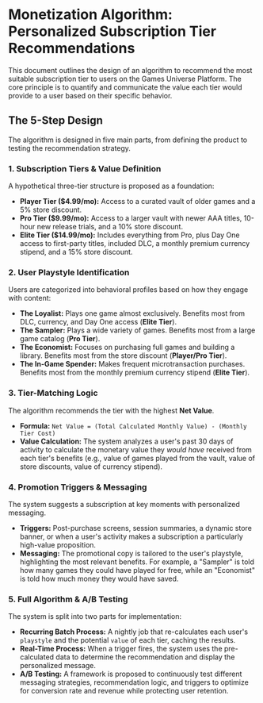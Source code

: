# Monetization Algorithm: Personalized Subscription Tier Recommendations

This document outlines the design of an algorithm to recommend the most suitable subscription tier to users on the Games Universe Platform. The core principle is to quantify and communicate the value each tier would provide to a user based on their specific behavior.

## The 5-Step Design

The algorithm is designed in five main parts, from defining the product to testing the recommendation strategy.

### 1. Subscription Tiers & Value Definition

A hypothetical three-tier structure is proposed as a foundation:

*   **Player Tier ($4.99/mo):** Access to a curated vault of older games and a 5% store discount.
*   **Pro Tier ($9.99/mo):** Access to a larger vault with newer AAA titles, 10-hour new release trials, and a 10% store discount.
*   **Elite Tier ($14.99/mo):** Includes everything from Pro, plus Day One access to first-party titles, included DLC, a monthly premium currency stipend, and a 15% store discount.

### 2. User Playstyle Identification

Users are categorized into behavioral profiles based on how they engage with content:

*   **The Loyalist:** Plays one game almost exclusively. Benefits most from DLC, currency, and Day One access (**Elite Tier**).
*   **The Sampler:** Plays a wide variety of games. Benefits most from a large game catalog (**Pro Tier**).
*   **The Economist:** Focuses on purchasing full games and building a library. Benefits most from the store discount (**Player/Pro Tier**).
*   **The In-Game Spender:** Makes frequent microtransaction purchases. Benefits most from the monthly premium currency stipend (**Elite Tier**).

### 3. Tier-Matching Logic

The algorithm recommends the tier with the highest **Net Value**.

*   **Formula:** `Net Value = (Total Calculated Monthly Value) - (Monthly Tier Cost)`
*   **Value Calculation:** The system analyzes a user's past 30 days of activity to calculate the monetary value they *would have* received from each tier's benefits (e.g., value of games played from the vault, value of store discounts, value of currency stipend).

### 4. Promotion Triggers & Messaging

The system suggests a subscription at key moments with personalized messaging.

*   **Triggers:** Post-purchase screens, session summaries, a dynamic store banner, or when a user's activity makes a subscription a particularly high-value proposition.
*   **Messaging:** The promotional copy is tailored to the user's playstyle, highlighting the most relevant benefits. For example, a "Sampler" is told how many games they could have played for free, while an "Economist" is told how much money they would have saved.

### 5. Full Algorithm & A/B Testing

The system is split into two parts for implementation:

*   **Recurring Batch Process:** A nightly job that re-calculates each user's `playstyle` and the potential `value` of each tier, caching the results.
*   **Real-Time Process:** When a trigger fires, the system uses the pre-calculated data to determine the recommendation and display the personalized message.
*   **A/B Testing:** A framework is proposed to continuously test different messaging strategies, recommendation logic, and triggers to optimize for conversion rate and revenue while protecting user retention.

